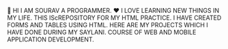 👋 HI I AM SOURAV A PROGRAMMER. 
❤ I LOVE LEARNING NEW THINGS IN MY LIFE. 
THIS IScREPOSITORY FOR MY HTML PRACTICE. 
I HAVE CREATED FORMS AND TABLES USING HTML.
HERE ARE MY PROJECTS WHICH I HAVE DONE DURING MY SAYLANI. 
COURSE OF WEB AND MOBILE APPLICATION DEVELOPMENT. 

